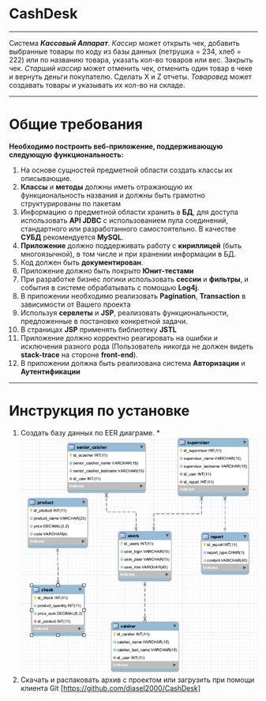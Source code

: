 # CashDesk
******************************************************************
Система **_Кассовый_ _Аппарат_**. _Кассир_ может открыть чек, добавить
выбранные товары по коду из базы данных (петрушка = 234, хлеб = 222) или
по названию товара, указать кол-во товаров или вес. Закрыть чек. _Старший_
_кассир_ может отменить чек, отменить один товар в чеке и вернуть деньги
покупателю. Сделать X и Z отчеты. _Товаровед_ может создавать товары и
указывать их кол-во на складе.
*******************************************************************
# Общие требования

**Необходимо построить веб-приложение, поддерживающую следующую
функциональность:**
1. На основе сущностей предметной области создать классы их
описывающие.
2. **Классы** и **методы** должны иметь отражающую их функциональность
названия и должны быть грамотно структурированы по пакетам
3. Информацию о предметной области хранить в **БД**, для доступа
использовать **API JDBC** с использованием пула соединений,
стандартного или разработанного самостоятельно. В качестве **СУБД**
рекомендуется **MySQL**.
4. **Приложение** должно поддерживать работу с **кириллицей** (быть
многоязычной), в том числе и при хранении информации в БД.
5. Код должен быть **документирован**.
6. Приложение должно быть покрыто **Юнит-тестами**
7. При разработке бизнес логики использовать **сессии** и **фильтры**, и
события в системе обрабатывать с помощью **Log4j**.
8. В приложении необходимо реализовать **Pagination**, **Transaction** в
зависимости от Вашего проекта
9. Используя **сервлеты** и **JSP**, реализовать функциональности,
предложенные в постановке конкретной задачи.
10. В страницах **JSP** применять библиотеку **JSTL**
11. Приложение должно корректно реагировать на ошибки и исключения
разного рода (Пользователь никогда не должен видеть **stack-trace** на
стороне **front-end**).
12. В приложении должна быть реализована система **Авторизации** и
**Аутентификации**
*********************************************************************
# Инструкция по установке
1. Создать базу данных по EER диаграме.
*![screenshot of sample](https://github.com/diasel2000/CashDesk/blob/master/src/main/webapp/images/EER.png)
2. Скачать и распаковать архив с проектом или загрузить при помощи клиента Git [https://github.com/diasel2000/CashDesk]
